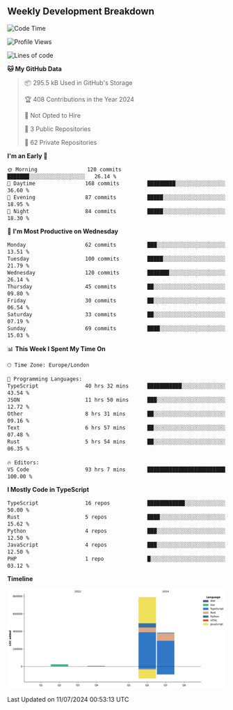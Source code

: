 


## Weekly Development Breakdown
<!--START_SECTION:waka-->
![Code Time](http://img.shields.io/badge/Code%20Time-723%20hrs%2011%20mins-blue)

![Profile Views](http://img.shields.io/badge/Profile%20Views-127-blue)

![Lines of code](https://img.shields.io/badge/From%20Hello%20World%20I%27ve%20Written-1.2%20million%20lines%20of%20code-blue)

**🐱 My GitHub Data** 

> 📦 295.5 kB Used in GitHub's Storage 
 > 
> 🏆 408 Contributions in the Year 2024
 > 
> 🚫 Not Opted to Hire
 > 
> 📜 3 Public Repositories 
 > 
> 🔑 62 Private Repositories 
 > 
**I'm an Early 🐤** 

```text
🌞 Morning                120 commits         ███████░░░░░░░░░░░░░░░░░░   26.14 % 
🌆 Daytime                168 commits         █████████░░░░░░░░░░░░░░░░   36.60 % 
🌃 Evening                87 commits          █████░░░░░░░░░░░░░░░░░░░░   18.95 % 
🌙 Night                  84 commits          █████░░░░░░░░░░░░░░░░░░░░   18.30 % 
```
📅 **I'm Most Productive on Wednesday** 

```text
Monday                   62 commits          ███░░░░░░░░░░░░░░░░░░░░░░   13.51 % 
Tuesday                  100 commits         █████░░░░░░░░░░░░░░░░░░░░   21.79 % 
Wednesday                120 commits         ███████░░░░░░░░░░░░░░░░░░   26.14 % 
Thursday                 45 commits          ██░░░░░░░░░░░░░░░░░░░░░░░   09.80 % 
Friday                   30 commits          ██░░░░░░░░░░░░░░░░░░░░░░░   06.54 % 
Saturday                 33 commits          ██░░░░░░░░░░░░░░░░░░░░░░░   07.19 % 
Sunday                   69 commits          ████░░░░░░░░░░░░░░░░░░░░░   15.03 % 
```


📊 **This Week I Spent My Time On** 

```text
🕑︎ Time Zone: Europe/London

💬 Programming Languages: 
TypeScript               40 hrs 32 mins      ███████████░░░░░░░░░░░░░░   43.54 % 
JSON                     11 hrs 50 mins      ███░░░░░░░░░░░░░░░░░░░░░░   12.72 % 
Other                    8 hrs 31 mins       ██░░░░░░░░░░░░░░░░░░░░░░░   09.16 % 
Text                     6 hrs 57 mins       ██░░░░░░░░░░░░░░░░░░░░░░░   07.48 % 
Rust                     5 hrs 54 mins       ██░░░░░░░░░░░░░░░░░░░░░░░   06.35 % 

🔥 Editors: 
VS Code                  93 hrs 7 mins       █████████████████████████   100.00 % 
```

**I Mostly Code in TypeScript** 

```text
TypeScript               16 repos            ████████████░░░░░░░░░░░░░   50.00 % 
Rust                     5 repos             ████░░░░░░░░░░░░░░░░░░░░░   15.62 % 
Python                   4 repos             ███░░░░░░░░░░░░░░░░░░░░░░   12.50 % 
JavaScript               4 repos             ███░░░░░░░░░░░░░░░░░░░░░░   12.50 % 
PHP                      1 repo              █░░░░░░░░░░░░░░░░░░░░░░░░   03.12 % 
```



**Timeline**

![Lines of Code chart](https://raw.githubusercontent.com/mars-arch/mars-arch/main/assets/bar_graph.png)


 Last Updated on 11/07/2024 00:53:13 UTC
<!--END_SECTION:waka-->
